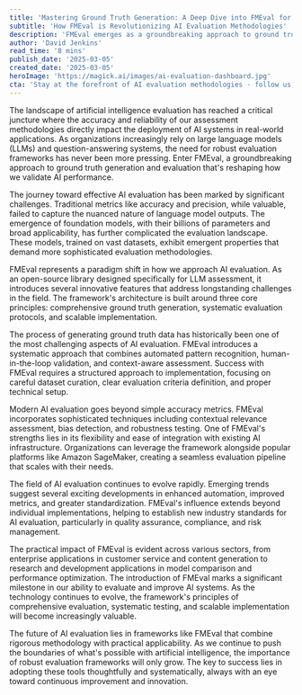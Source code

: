 ```yaml
---
title: 'Mastering Ground Truth Generation: A Deep Dive into FMEval for Advanced AI Question-Answering Systems'
subtitle: 'How FMEval is Revolutionizing AI Evaluation Methodologies'
description: 'FMEval emerges as a groundbreaking approach to ground truth generation and evaluation, reshaping how we validate AI performance. This comprehensive framework introduces innovative features that address longstanding challenges in AI evaluation, combining automated pattern recognition with human-in-the-loop validation and context-aware assessment.'
author: 'David Jenkins'
read_time: '8 mins'
publish_date: '2025-03-05'
created_date: '2025-03-05'
heroImage: 'https://magick.ai/images/ai-evaluation-dashboard.jpg'
cta: 'Stay at the forefront of AI evaluation methodologies - follow us on LinkedIn for regular updates on FMEval and other breakthrough technologies shaping the future of artificial intelligence.'
---
```


The landscape of artificial intelligence evaluation has reached a critical juncture where the accuracy and reliability of our assessment methodologies directly impact the deployment of AI systems in real-world applications. As organizations increasingly rely on large language models (LLMs) and question-answering systems, the need for robust evaluation frameworks has never been more pressing. Enter FMEval, a groundbreaking approach to ground truth generation and evaluation that's reshaping how we validate AI performance.

The journey toward effective AI evaluation has been marked by significant challenges. Traditional metrics like accuracy and precision, while valuable, failed to capture the nuanced nature of language model outputs. The emergence of foundation models, with their billions of parameters and broad applicability, has further complicated the evaluation landscape. These models, trained on vast datasets, exhibit emergent properties that demand more sophisticated evaluation methodologies.

FMEval represents a paradigm shift in how we approach AI evaluation. As an open-source library designed specifically for LLM assessment, it introduces several innovative features that address longstanding challenges in the field. The framework's architecture is built around three core principles: comprehensive ground truth generation, systematic evaluation protocols, and scalable implementation.

The process of generating ground truth data has historically been one of the most challenging aspects of AI evaluation. FMEval introduces a systematic approach that combines automated pattern recognition, human-in-the-loop validation, and context-aware assessment. Success with FMEval requires a structured approach to implementation, focusing on careful dataset curation, clear evaluation criteria definition, and proper technical setup.

Modern AI evaluation goes beyond simple accuracy metrics. FMEval incorporates sophisticated techniques including contextual relevance assessment, bias detection, and robustness testing. One of FMEval's strengths lies in its flexibility and ease of integration with existing AI infrastructure. Organizations can leverage the framework alongside popular platforms like Amazon SageMaker, creating a seamless evaluation pipeline that scales with their needs.

The field of AI evaluation continues to evolve rapidly. Emerging trends suggest several exciting developments in enhanced automation, improved metrics, and greater standardization. FMEval's influence extends beyond individual implementations, helping to establish new industry standards for AI evaluation, particularly in quality assurance, compliance, and risk management.

The practical impact of FMEval is evident across various sectors, from enterprise applications in customer service and content generation to research and development applications in model comparison and performance optimization. The introduction of FMEval marks a significant milestone in our ability to evaluate and improve AI systems. As the technology continues to evolve, the framework's principles of comprehensive evaluation, systematic testing, and scalable implementation will become increasingly valuable.

The future of AI evaluation lies in frameworks like FMEval that combine rigorous methodology with practical applicability. As we continue to push the boundaries of what's possible with artificial intelligence, the importance of robust evaluation frameworks will only grow. The key to success lies in adopting these tools thoughtfully and systematically, always with an eye toward continuous improvement and innovation.